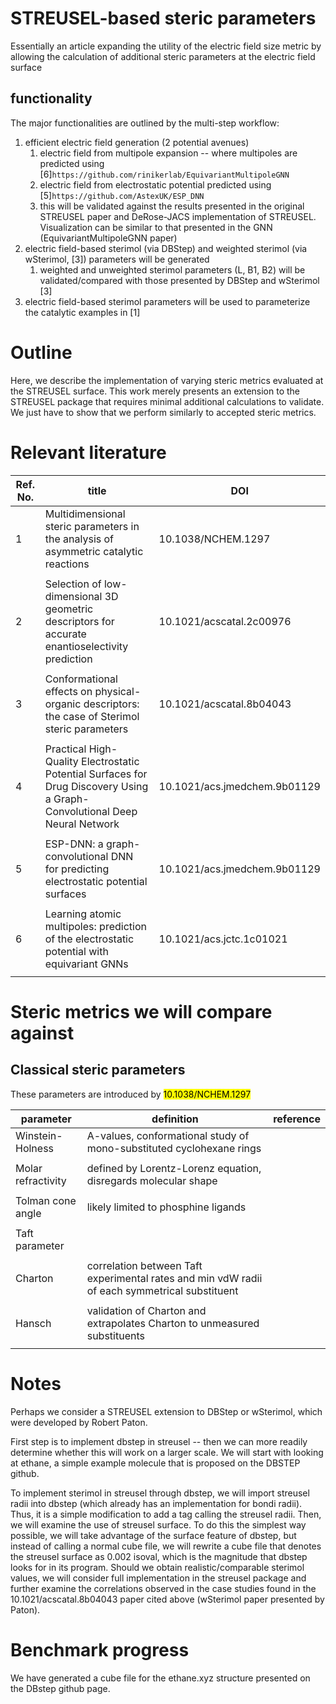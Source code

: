 # STREUSEL-based steric parameters
Essentially an article expanding the utility of the electric field size metric by allowing the calculation of additional steric
parameters at the electric field surface

## functionality
The major functionalities are outlined by the multi-step workflow:
1. efficient electric field generation (2 potential avenues)
	1. electric field from multipole expansion -- where multipoles are predicted using [6]`https://github.com/rinikerlab/EquivariantMultipoleGNN`
	2. electric field from electrostatic potential predicted using [5]`https://github.com/AstexUK/ESP_DNN`
	3. this will be validated against the results presented in the original STREUSEL paper and DeRose-JACS implementation of STREUSEL. Visualization can be similar to that presented in the GNN (EquivariantMultipoleGNN paper)
2. electric field-based sterimol (via DBStep) and weighted sterimol (via wSterimol, [3]) parameters will be generated
	1. weighted and unweighted sterimol parameters (L, B1, B2) will be validated/compared with those presented by DBStep and wSterimol [3]
3. electric field-based sterimol parameters will be used to parameterize the catalytic examples in [1]



# Outline
Here, we describe the implementation of varying steric metrics evaluated at the STREUSEL surface. This work merely presents an
extension to the STREUSEL package that requires minimal additional calculations to validate. We just have to show that we
perform similarly to accepted steric metrics.

# Relevant literature
| Ref. No. | title | DOI |
| -------- | ----- | --- |
| 1 | Multidimensional steric parameters in the analysis of asymmetric catalytic reactions | 10.1038/NCHEM.1297 |
| | | |
| 2 | Selection of low-dimensional 3D geometric descriptors for accurate enantioselectivity prediction | 10.1021/acscatal.2c00976 |
| | | |
| 3 | Conformational effects on physical-organic descriptors: the case of Sterimol steric parameters | 10.1021/acscatal.8b04043 |
| | | |
| 4 | Practical High-Quality Electrostatic Potential Surfaces for Drug Discovery Using a Graph-Convolutional Deep Neural Network | 10.1021/acs.jmedchem.9b01129 |
| | | |
| 5 | ESP-DNN: a graph-convolutional DNN for predicting electrostatic potential surfaces | 10.1021/acs.jmedchem.9b01129 |
| | | |
| 6 | Learning atomic multipoles: prediction of the electrostatic potential with equivariant GNNs | 10.1021/acs.jctc.1c01021 |
| | | |


# Steric metrics we will compare against

## Classical steric parameters
These parameters are introduced by <mark>10.1038/NCHEM.1297</mark>

| parameter | definition | reference | 
| --------- | ---------- | --------- |
| Winstein-Holness | A-values, conformational study of mono-substituted cyclohexane rings | |
| | | |
| Molar refractivity | defined by Lorentz-Lorenz equation, disregards molecular shape | |
| | | |
| Tolman cone angle | likely limited to phosphine ligands | | 
| | | |
| Taft parameter | | |
| | | |
| Charton | correlation between Taft experimental rates and min vdW radii of each symmetrical substituent | |
| | | |
| Hansch | validation of Charton and extrapolates Charton to unmeasured substituents | |
| | | |

# Notes
Perhaps we consider a STREUSEL extension to DBStep or wSterimol, which were developed by Robert Paton.

First step is to implement dbstep in streusel -- then we can more readily determine whether this will work
on a larger scale. We will start with looking at ethane, a simple example molecule that is proposed on the 
DBSTEP github.

To implement sterimol in streusel through dbstep, we will import streusel radii into dbstep (which already
has an implementation for bondi radii). Thus, it is a simple modification to add a tag calling the streusel
radii.
Then, we will examine the use of streusel surface. To do this the simplest way possible, we will take
advantage of the surface feature of dbstep, but instead of calling a normal cube file, we will rewrite a cube
file that denotes the streusel surface as 0.002 isoval, which is the magnitude that dbstep looks for in its
program.
Should we obtain realistic/comparable sterimol values, we will consider full implementation in the streusel
package and further examine the correlations observed in the case studies found in the 10.1021/acscatal.8b04043
paper cited above (wSterimol paper presented by Paton).

# Benchmark progress
We have generated a cube file for the ethane.xyz structure presented on the DBstep github page.

